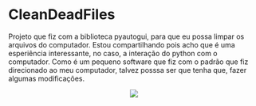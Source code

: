 # CleanDeadFiles
Projeto que fiz com a biblioteca pyautogui, para que eu possa limpar os arquivos do computador. 
Estou compartilhando pois acho que é uma esperiência interessante, no caso, a interação do python com o computador.
Como é um pequeno software que fiz com o padrão que fiz direcionado ao meu computador, talvez posssa ser que tenha que, fazer algumas modificações.


<div align="center">
<img src=https://user-images.githubusercontent.com/101984333/190532370-f41e7a46-b8f9-4c54-9424-d71afabc4cf7.png>
</div>
